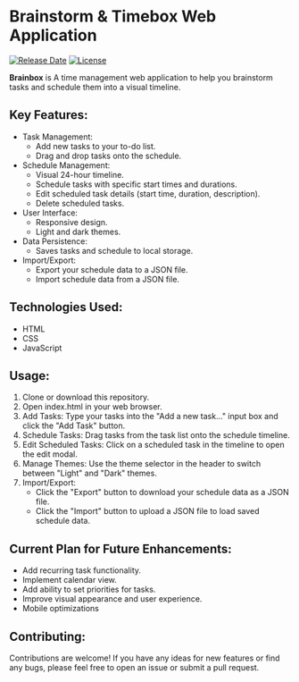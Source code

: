 # Brainstorm & Timebox Web Application

[![Release Date](https://img.shields.io/badge/Release-April%2025,%202025-brightgreen.svg)](https://github.com/imamwahyudime/brainbox-webapp/releases/tag/v0.8)
[![License](https://img.shields.io/badge/License-Apache_2.0-blue.svg)](https://opensource.org/licenses/Apache-2.0)

**Brainbox** is A time management web application to help you brainstorm tasks and schedule them into a visual timeline.

## Key Features:

* Task Management:
    * Add new tasks to your to-do list.
    * Drag and drop tasks onto the schedule.
* Schedule Management:
    * Visual 24-hour timeline.
    * Schedule tasks with specific start times and durations.
    * Edit scheduled task details (start time, duration, description).
    * Delete scheduled tasks.
* User Interface:
    * Responsive design.
    * Light and dark themes.
* Data Persistence:
    * Saves tasks and schedule to local storage.
* Import/Export:
    * Export your schedule data to a JSON file.
    * Import schedule data from a JSON file.

## Technologies Used:

* HTML
* CSS
* JavaScript

## Usage:

1.  Clone or download this repository.
2.  Open index.html in your web browser.
3.  Add Tasks: Type your tasks into the "Add a new task..." input box and click the "Add Task" button.
4.  Schedule Tasks: Drag tasks from the task list onto the schedule timeline.
5.  Edit Scheduled Tasks: Click on a scheduled task in the timeline to open the edit modal.
6.  Manage Themes: Use the theme selector in the header to switch between "Light" and "Dark" themes.
7.  Import/Export:
    * Click the "Export" button to download your schedule data as a JSON file.
    * Click the "Import" button to upload a JSON file to load saved schedule data.

## Current Plan for Future Enhancements:

* Add recurring task functionality.
* Implement calendar view.
* Add ability to set priorities for tasks.
* Improve visual appearance and user experience.
* Mobile optimizations

## Contributing:

Contributions are welcome! If you have any ideas for new features or find any bugs, please feel free to open an issue or submit a pull request.
